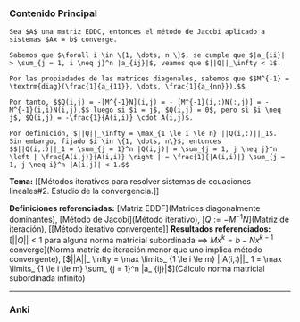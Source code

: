 ### Contenido Principal

```ad-proposition
Sea $A$ una matriz EDDC, entonces el método de Jacobi aplicado a sistemas $Ax = b$ converge.
```

```ad-proof
Sabemos que $\forall i \in \{1, \dots, n \}$, se cumple que $|a_{ii}| > \sum_{j = 1, i \neq j}^n |a_{ij}|$, veamos que $||Q||_\infty < 1$.

Por las propiedades de las matrices diagonales, sabemos que $$M^{-1} = \textrm{diag}(\frac{1}{a_{11}}, \dots, \frac{1}{a_{nn}}).$$

Por tanto, $$Q(i,j) = -[M^{-1}N](i,j) = - [M^{-1}(i,:)N(:,j)] = -M^{-1}(i,i)N(i,j),$$ luego si $i = j$, $Q(i,j) = 0$, pero si $i \neq j$, $Q(i,j) = -\frac{1}{A(i,i)} \cdot A(i,j)$.

Por definición, $||Q||_\infty = \max_{1 \le i \le n} ||Q(i,:)||_1$. Sin embargo, fijado $i \in \{1, \dots, n\}$, entonces
$$||Q(i,:)||_1 = \sum_{j = 1}^n |Q(i,j)| = \sum_{j = 1, j \neq j}^n \left | \frac{A(i,j)}{A(i,i)} \right | = \frac{1}{|A(i,i)|} \sum_{j = 1, j \neq i}^n |A(i,j)| < 1.$$
```

**Tema:** [[Métodos iterativos para resolver sistemas de ecuaciones lineales#2. Estudio de la convergencia.]]

**Definiciones referenciadas:** [Matriz EDDF](Matrices diagonalmente dominantes), [Método de Jacobi](Método iterativo), [$Q := -M^{-1}N$](Matriz de iteración), [[Método iterativo convergente]]
**Resultados referenciados:** [$||Q|| < 1$ para alguna norma matricial subordinada $\implies$ $Mx^k = b-Nx^{k-1}$ converge](Norma matriz de iteración menor que uno implica método convergente), [$||A||_ \infty = \max \limits_ {1 \le i \le m} ||A(i,:)||_ 1 = \max \limits_ {1 \le i \le m} \sum_ {j = 1}^n |a_ {ij}|$](Cálculo norma matricial subordinada infinito)

---
### Anki
